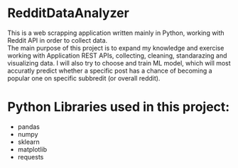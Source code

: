 # RedditDataAnalyzer
This is a web scrapping application written mainly in Python, working with Reddit API in order to collect data.  
The main purpose of this project is to expand my knowledge and exercise working with Application REST APIs, collecting, cleaning, standarazing and visualizing data. 
I will also try to choose and train ML model, which will most accuratly predict whether a specific post has a chance of becoming a popular one on specific subbredit (or overall reddit).

# Python Libraries used in this project:
- pandas
- numpy
- sklearn
- matplotlib
- requests
